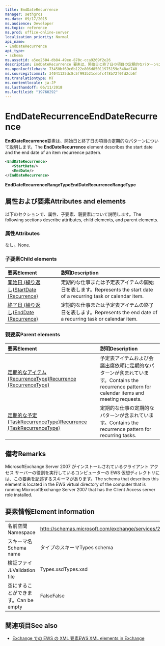 ```yaml
---
title: EndDateRecurrence
manager: sethgros
ms.date: 09/17/2015
ms.audience: Developer
ms.topic: reference
ms.prod: office-online-server
localization_priority: Normal
api_name:
- EndDateRecurrence
api_type:
- schema
ms.assetid: a5ee2504-db84-49ee-870c-cca9269f2e26
description: EndDateRecurrence 要素は、開始日と終了日の項目の定期的なパターンについて説明します。
ms.openlocfilehash: 73450bf69c6b122e806d85011975159e348ad740
ms.sourcegitcommit: 34041125dc8c5f993b21cebfc4f8b72f0fd2cb6f
ms.translationtype: MT
ms.contentlocale: ja-JP
ms.lasthandoff: 06/11/2018
ms.locfileid: "19760292"
---
```

# <a name="enddaterecurrence"></a><span data-ttu-id="aee0d-103">EndDateRecurrence</span><span class="sxs-lookup"><span data-stu-id="aee0d-103">EndDateRecurrence</span></span>

<span data-ttu-id="aee0d-104">**EndDateRecurrence**要素は、開始日と終了日の項目の定期的なパターンについて説明します。</span><span class="sxs-lookup"><span data-stu-id="aee0d-104">The **EndDateRecurrence** element describes the start date and the end date of an item recurrence pattern.</span></span> 
  
```xml
<EndDateRecurrence>
   <StartDate/>
   <EndDate/>
</EndDateRecurrence>
```

 <span data-ttu-id="aee0d-105">**EndDateRecurrenceRangeType**</span><span class="sxs-lookup"><span data-stu-id="aee0d-105">**EndDateRecurrenceRangeType**</span></span>
## <a name="attributes-and-elements"></a><span data-ttu-id="aee0d-106">属性および要素</span><span class="sxs-lookup"><span data-stu-id="aee0d-106">Attributes and elements</span></span>

<span data-ttu-id="aee0d-107">以下のセクションで、属性、子要素、親要素について説明します。</span><span class="sxs-lookup"><span data-stu-id="aee0d-107">The following sections describe attributes, child elements, and parent elements.</span></span>
  
### <a name="attributes"></a><span data-ttu-id="aee0d-108">属性</span><span class="sxs-lookup"><span data-stu-id="aee0d-108">Attributes</span></span>

<span data-ttu-id="aee0d-109">なし。</span><span class="sxs-lookup"><span data-stu-id="aee0d-109">None.</span></span>
  
### <a name="child-elements"></a><span data-ttu-id="aee0d-110">子要素</span><span class="sxs-lookup"><span data-stu-id="aee0d-110">Child elements</span></span>

|<span data-ttu-id="aee0d-111">**要素**</span><span class="sxs-lookup"><span data-stu-id="aee0d-111">**Element**</span></span>|<span data-ttu-id="aee0d-112">**説明**</span><span class="sxs-lookup"><span data-stu-id="aee0d-112">**Description**</span></span>|
|:-----|:-----|
|[<span data-ttu-id="aee0d-113">開始日 (繰り返し)</span><span class="sxs-lookup"><span data-stu-id="aee0d-113">StartDate (Recurrence)</span></span>](startdate-recurrence.md) <br/> |<span data-ttu-id="aee0d-114">定期的な仕事または予定表アイテムの開始日を表します。</span><span class="sxs-lookup"><span data-stu-id="aee0d-114">Represents the start date of a recurring task or calendar item.</span></span>  <br/> |
|[<span data-ttu-id="aee0d-115">終了日 (繰り返し)</span><span class="sxs-lookup"><span data-stu-id="aee0d-115">EndDate (Recurrence)</span></span>](enddate-recurrence.md) <br/> |<span data-ttu-id="aee0d-116">定期的な仕事または予定表アイテムの終了日を表します。</span><span class="sxs-lookup"><span data-stu-id="aee0d-116">Represents the end date of a recurring task or calendar item.</span></span>  <br/> |
   
### <a name="parent-elements"></a><span data-ttu-id="aee0d-117">親要素</span><span class="sxs-lookup"><span data-stu-id="aee0d-117">Parent elements</span></span>

|<span data-ttu-id="aee0d-118">**要素**</span><span class="sxs-lookup"><span data-stu-id="aee0d-118">**Element**</span></span>|<span data-ttu-id="aee0d-119">**説明**</span><span class="sxs-lookup"><span data-stu-id="aee0d-119">**Description**</span></span>|
|:-----|:-----|
|[<span data-ttu-id="aee0d-120">定期的なアイテム (RecurrenceType)</span><span class="sxs-lookup"><span data-stu-id="aee0d-120">Recurrence (RecurrenceType)</span></span>](recurrence-recurrencetype.md) <br/> |<span data-ttu-id="aee0d-121">予定表アイテムおよび会議出席依頼に定期的なパターンが含まれています。</span><span class="sxs-lookup"><span data-stu-id="aee0d-121">Contains the recurrence pattern for calendar items and meeting requests.</span></span>  <br/> |
|[<span data-ttu-id="aee0d-122">定期的な予定 (TaskRecurrenceType)</span><span class="sxs-lookup"><span data-stu-id="aee0d-122">Recurrence (TaskRecurrenceType)</span></span>](recurrence-taskrecurrencetype.md) <br/> |<span data-ttu-id="aee0d-123">定期的な仕事の定期的なパターンが含まれています。</span><span class="sxs-lookup"><span data-stu-id="aee0d-123">Contains the recurrence pattern for recurring tasks.</span></span>  <br/> |
   
## <a name="remarks"></a><span data-ttu-id="aee0d-124">備考</span><span class="sxs-lookup"><span data-stu-id="aee0d-124">Remarks</span></span>

<span data-ttu-id="aee0d-125">MicrosoftExchange Server 2007 がインストールされているクライアント アクセス サーバーの役割を実行しているコンピューターの EWS 仮想ディレクトリには、この要素を記述するスキーマがあります。</span><span class="sxs-lookup"><span data-stu-id="aee0d-125">The schema that describes this element is located in the EWS virtual directory of the computer that is running MicrosoftExchange Server 2007 that has the Client Access server role installed.</span></span>
  
## <a name="element-information"></a><span data-ttu-id="aee0d-126">要素情報</span><span class="sxs-lookup"><span data-stu-id="aee0d-126">Element information</span></span>

|||
|:-----|:-----|
|<span data-ttu-id="aee0d-127">名前空間</span><span class="sxs-lookup"><span data-stu-id="aee0d-127">Namespace</span></span>  <br/> |http://schemas.microsoft.com/exchange/services/2006/types  <br/> |
|<span data-ttu-id="aee0d-128">スキーマ名</span><span class="sxs-lookup"><span data-stu-id="aee0d-128">Schema name</span></span>  <br/> |<span data-ttu-id="aee0d-129">タイプのスキーマ</span><span class="sxs-lookup"><span data-stu-id="aee0d-129">Types schema</span></span>  <br/> |
|<span data-ttu-id="aee0d-130">検証ファイル</span><span class="sxs-lookup"><span data-stu-id="aee0d-130">Validation file</span></span>  <br/> |<span data-ttu-id="aee0d-131">Types.xsd</span><span class="sxs-lookup"><span data-stu-id="aee0d-131">Types.xsd</span></span>  <br/> |
|<span data-ttu-id="aee0d-132">空にすることができます。</span><span class="sxs-lookup"><span data-stu-id="aee0d-132">Can be empty</span></span>  <br/> |<span data-ttu-id="aee0d-133">False</span><span class="sxs-lookup"><span data-stu-id="aee0d-133">False</span></span>  <br/> |
   
## <a name="see-also"></a><span data-ttu-id="aee0d-134">関連項目</span><span class="sxs-lookup"><span data-stu-id="aee0d-134">See also</span></span>



- [<span data-ttu-id="aee0d-135">Exchange での EWS の XML 要素</span><span class="sxs-lookup"><span data-stu-id="aee0d-135">EWS XML elements in Exchange</span></span>](ews-xml-elements-in-exchange.md)

